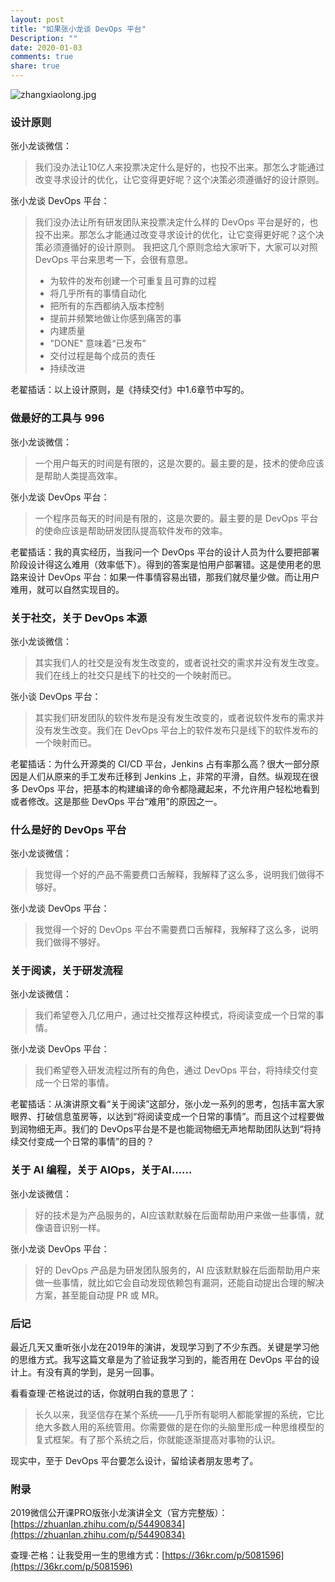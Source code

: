 ```yaml
---
layout: post
title: "如果张小龙谈 DevOps 平台"
Description: ""
date: 2020-01-03
comments: true
share: true
---
```

![zhangxiaolong.jpg](/assets/images/292372-2967a495fcbf69d0.jpg)

### 设计原则

张小龙谈微信：

> 我们没办法让10亿人来投票决定什么是好的，也投不出来。那怎么才能通过改变寻求设计的优化，让它变得更好呢？这个决策必须遵循好的设计原则。

张小龙谈 DevOps 平台：

> 我们没办法让所有研发团队来投票决定什么样的 DevOps 平台是好的，也投不出来。那怎么才能通过改变寻求设计的优化，让它变得更好呢？这个决策必须遵循好的设计原则。
> 我把这几个原则念给大家听下，大家可以对照 DevOps 平台来思考一下，会很有意思。
> * 为软件的发布创建一个可重复且可靠的过程
> * 将几乎所有的事情自动化
> * 把所有的东西都纳入版本控制
> * 提前并频繁地做让你感到痛苦的事
> * 内建质量
> * "DONE" 意味着“已发布”
> * 交付过程是每个成员的责任
> * 持续改进

老翟插话：以上设计原则，是《持续交付》中1.6章节中写的。


### 做最好的工具与 996
张小龙谈微信：
> 一个用户每天的时间是有限的，这是次要的。最主要的是，技术的使命应该是帮助人类提高效率。

张小龙谈 DevOps 平台：
> 一个程序员每天的时间是有限的，这是次要的。最主要的是 DevOps 平台的使命应该是帮助研发团队提高软件发布的效率。

老翟插话：我的真实经历，当我问一个 DevOps 平台的设计人员为什么要把部署阶段设计得这么难用（效率低下）。得到的答案是怕用户部署错。这是使用老的思路来设计 DevOps 平台：如果一件事情容易出错，那我们就尽量少做。而让用户难用，就可以自然实现目的。


### 关于社交，关于 DevOps 本源
张小龙谈微信：
> 其实我们人的社交是没有发生改变的，或者说社交的需求并没有发生改变。我们在线上的社交只是线下的社交的一个映射而已。

张小谈 DevOps 平台：
> 其实我们研发团队的软件发布是没有发生改变的，或者说软件发布的需求并没有发生改变。我们在 DevOps 平台上的软件发布只是线下的软件发布的一个映射而已。

老翟插话：为什么开源类的 CI/CD 平台，Jenkins 占有率那么高？很大一部分原因是人们从原来的手工发布迁移到 Jenkins 上，非常的平滑，自然。纵观现在很多 DevOps 平台，把基本的构建编译的命令都隐藏起来，不允许用户轻松地看到或者修改。这是那些 DevOps 平台“难用”的原因之一。

### 什么是好的 DevOps 平台
张小龙谈微信：
>  我觉得一个好的产品不需要费口舌解释，我解释了这么多，说明我们做得不够好。

张小龙谈 DevOps 平台：
> 我觉得一个好的 DevOps 平台不需要费口舌解释，我解释了这么多，说明我们做得不够好。

### 关于阅读，关于研发流程

张小龙谈微信：
> 我们希望卷入几亿用户，通过社交推荐这种模式，将阅读变成一个日常的事情。

张小龙谈 DevOps 平台：
> 我们希望卷入研发流程过所有的角色，通过 DevOps 平台，将持续交付变成一个日常的事情。

老翟插话：从演讲原文看“关于阅读”这部分，张小龙一系列的思考，包括丰富大家眼界、打破信息茧房等，以达到“将阅读变成一个日常的事情”。而且这个过程要做到润物细无声。我们的 DevOps平台是不是也能润物细无声地帮助团队达到“将持续交付变成一个日常的事情”的目的？

### 关于 AI 编程，关于 AIOps，关于AI……
张小龙谈微信：
> 好的技术是为产品服务的，AI应该默默躲在后面帮助用户来做一些事情，就像语音识别一样。

张小龙谈 DevOps 平台：
> 好的 DevOps 产品是为研发团队服务的，AI 应该默默躲在后面帮助用户来做一些事情，就比如它会自动发现依赖包有漏洞，还能自动提出合理的解决方案，甚至能自动提 PR 或 MR。

### 后记
最近几天又重听张小龙在2019年的演讲，发现学习到了不少东西。关键是学习他的思维方式。我写这篇文章是为了验证我学习到的，能否用在 DevOps 平台的设计上。有没有真的学到，是另一回事。

看看查理·芒格说过的话，你就明白我的意思了：

> 长久以来，我坚信存在某个系统——几乎所有聪明人都能掌握的系统，它比绝大多数人用的系统管用。你需要做的是在你的头脑里形成一种思维模型的复式框架。有了那个系统之后，你就能逐渐提高对事物的认识。

现实中，至于 DevOps 平台要怎么设计，留给读者朋友思考了。

### 附录
2019微信公开课PRO版张小龙演讲全文（官方完整版）：
[https://zhuanlan.zhihu.com/p/54490834](https://zhuanlan.zhihu.com/p/54490834)

查理·芒格：让我受用一生的思维方式：[https://36kr.com/p/5081596](https://36kr.com/p/5081596)

